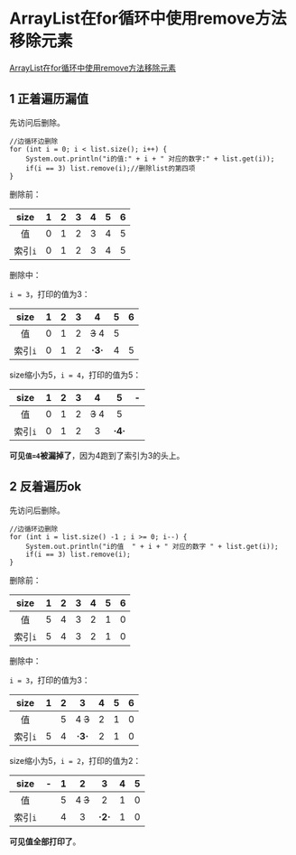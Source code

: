 # ArrayList在for循环中使用remove方法移除元素

[ArrayList在for循环中使用remove方法移除元素](https://blog.csdn.net/u012316120/article/details/51509066)

## 1 正着遍历漏值

先访问后删除。

```
//边循环边删除
for (int i = 0; i < list.size(); i++) {
	System.out.println("i的值:" + i + " 对应的数字:" + list.get(i));
	if(i == 3) list.remove(i);//删除list的第四项
}
```

删除前：

size|1|2|3|4|5|6
:-:|:-:|:-:|:-:|:-:|:-:|:-:
值|0|1|2|3|4|5
索引`i`|0|1|2|3|4|5

删除中：

`i = 3`，打印的值为3：

size|1|2|3|4|5|6
:-:|:-:|:-:|:-:|:-:|:-:|:-:
值|0|1|2|~~3~~ 4|5
索引`i`|0|1|2|**·3·**|4|5

size缩小为5，`i = 4`，打印的值为5：

size|1|2|3|4|5|-
:-:|:-:|:-:|:-:|:-:|:-:|:-:
值|0|1|2|~~3~~ 4|5
索引`i`|0|1|2|3|**·4·**

**可见`值=4`被漏掉了**，因为4跑到了索引为3的头上。

## 2 反着遍历ok

先访问后删除。

```
//边循环边删除
for (int i = list.size() -1 ; i >= 0; i--) {
	System.out.println("i的值  " + i + " 对应的数字 " + list.get(i));
	if(i == 3) list.remove(i);
}
```

删除前：

size|1|2|3|4|5|6
:-:|:-:|:-:|:-:|:-:|:-:|:-:
值|5|4|3|2|1|0
索引`i`|5|4|3|2|1|0

删除中：

`i = 3`，打印的值为3：

size|1|2|3|4|5|6
:-:|:-:|:-:|:-:|:-:|:-:|:-:
值||5|4 ~~3~~|2|1|0
索引`i`|5|4|**·3·**|2|1|0

size缩小为5，`i = 2`，打印的值为2：

size|-|1|2|3|4|5
:-:|:-:|:-:|:-:|:-:|:-:|:-:
值||5|4 ~~3~~|2|1|0
索引`i`||4|3|**·2·**|1|0

**可见值全部打印了**。